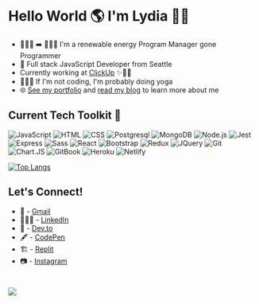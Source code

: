 # Hello World 🌎 I'm Lydia 👋🏻

- 👩🏻‍💼 ➡️ 👩🏻‍💻  I'm a renewable energy Program Manager gone Programmer
- 🥞  Full stack JavaScript Developer from Seattle
- Currently working at <a href="https://clickup.com/">ClickUp</a> ✨💜🦄
- 🧘🏻‍♀️  If I'm not coding, I'm probably doing yoga
- 🌐  [See my portfolio](https://lydiamt.github.io/portfolio/) and [read my blog](https://dev.to/lydiamt) to learn more about me

## Current Tech Toolkit 🧰

![JavaScript](https://img.shields.io/badge/JavaScript-F7DF1E?style=for-the-badge&logo=javascript&logoColor=black)
![HTML](https://img.shields.io/badge/HTML5-E34F26?style=for-the-badge&logo=html5&logoColor=white)
![CSS](https://img.shields.io/badge/CSS3-1572B6?style=for-the-badge&logo=css3&logoColor=white)
![Postgresql](https://img.shields.io/badge/PostgreSQL-316192?style=for-the-badge&logo=postgresql&logoColor=white)
![MongoDB](https://img.shields.io/badge/MongoDB-4EA94B?style=for-the-badge&logo=mongodb&logoColor=white)
![Node.js](https://img.shields.io/badge/Node.js-339933?style=for-the-badge&logo=nodedotjs&logoColor=white)
![Jest](https://img.shields.io/badge/Jest-C21325?style=for-the-badge&logo=jest&logoColor=white)
![Express](https://img.shields.io/badge/Express.js-000000?style=for-the-badge&logo=express&logoColor=white)
![Sass](https://img.shields.io/badge/Sass-CC6699?style=for-the-badge&logo=sass&logoColor=white)
![React](https://img.shields.io/badge/React-20232A?style=for-the-badge&logo=react&logoColor=61DAFB)
![Bootstrap](https://img.shields.io/badge/Bootstrap-563D7C?style=for-the-badge&logo=bootstrap&logoColor=white)
![Redux](https://img.shields.io/badge/Redux-593D88?style=for-the-badge&logo=redux&logoColor=white)
![JQuery](https://img.shields.io/badge/jQuery-0769AD?style=for-the-badge&logo=jquery&logoColor=white)
![Git](https://img.shields.io/badge/Git-F05032?style=for-the-badge&logo=git&logoColor=white)
![Chart.JS](https://img.shields.io/badge/Chart.js-FF6384?style=for-the-badge&logo=chartdotjs&logoColor=white)
![GitBook](https://img.shields.io/badge/GitBook-7B36ED?style=for-the-badge&logo=gitbook&logoColor=white)
![Heroku](https://img.shields.io/badge/Heroku-430098?style=for-the-badge&logo=heroku&logoColor=white)
![Netlify](https://img.shields.io/badge/Netlify-00C7B7?style=for-the-badge&logo=netlify&logoColor=white)

[![Top Langs](https://github-readme-stats.vercel.app/api/top-langs/?username=LydiaMT&layout=compact&theme=cobalt&card_width=600)](https://github.com/anuraghazra/github-readme-stats)

## Let's Connect!
- 💌  - <a href="mailto:lydiaminehantubic@gmail.com">Gmail</a>
- 👩🏻‍💼  - [LinkedIn](https://www.linkedin.com/in/lydiaminehantubic/)
- 📝  - [Dev.to](https://dev.to/lydiamt)
- 🖋  - [CodePen](https://codepen.io/lydiamt/pens/loved)
- 🏗  - [Replit](https://replit.com/@LydiaMinehanTub)
- 📷  - [Instagram](https://www.instagram.com/lyduwa/)

# 
![](https://komarev.com/ghpvc/?username=LydiaMT&color=e582d8&style=flat)

<!-- [![Lydia's github activity graph](https://activity-graph.herokuapp.com/graph?username=LydiaMT&theme=dracula)](https://github.com/LydiaMT/github-readme-activity-graph) -->


